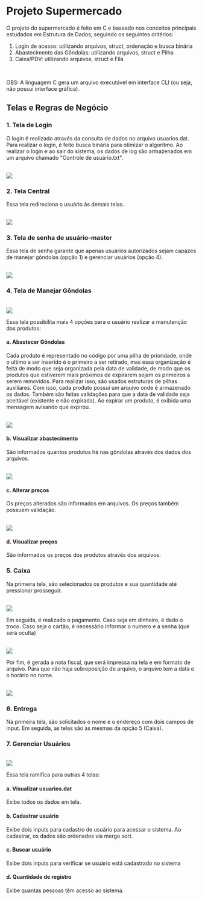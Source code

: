 # Projeto Supermercado

O projeto do supermercado é feito em C e baseado nos conceitos principais estudados em Estrutura de Dados, seguindo os seguintes critérios:

1. Login de acesso: utilizando arquivos, struct, ordenação e busca binária
2. Abastecimento das Gôndolas: utilizando arquivos, struct e Pilha
3. Caixa/PDV: utilizando arquivos, struct e Fila

<br>

OBS: A linguagem C gera um arquivo executável em interface CLI (ou seja, não possui interface gráfica).

## Telas e Regras de Negócio

### 1. Tela de Login

O login é realizado através da consulta de dados no arquivo usuarios.dat. Para realizar o login, é feito busca binária para otimizar o algoritmo.
Ao realizar o login e ao sair do sistema, os dados de log são armazenados em um arquivo chamado "Controle de usuário.txt".

<br>
<img src="./uploads/foto2.png"/>
<br>

### 2. Tela Central

Essa tela redireciona o usuário às demais telas.

<br>
<img src="./uploads/foto3.png"/>
<br>

### 3. Tela de senha de usuário-master

Essa tela de senha garante que apenas usuários autorizados sejam capazes de manejar gôndolas (opção 1) e gerenciar usuários (opção 4).

<br>
<img src="./uploads/foto4.png"/>
<br>

### 4. Tela de Manejar Gôndolas

<br>
<img src="./uploads/foto5.png"/>
<br>

Essa tela possibilita mais 4 opções para o usuário realizar a manutenção dos produtos:

#### a. Abastecer Gôndolas

Cada produto é representado no código por uma pilha de prioridade, onde o ultimo a ser inserido é o primeiro a ser retirado, mas essa organização é feita de modo que seja organizada pela data de validade, de modo que os produtos que estiverem mais próximos de expirarem sejam os primeiros a serem removidos. Para realizar isso, são usados estruturas de pilhas auxiliares.
Com isso, cada produto possui um arquivo onde é armazenado os dados. Também são feitas validações para que a data de validade seja aceitável (existente e não expirada). Ao expirar um produto, é exibida uma mensagem avisando que expirou.

<br>
<img src="./uploads/foto6.png"/>
<br>

#### b. Visualizar abastecimento

São informados quantos produtos há nas gôndolas através dos dados dos arquivos.

<br>
<img src="./uploads/foto7.png"/>
<br>

#### c. Alterar preços

Os preços alterados são informados em arquivos. Os preços também possuem validação.


<br>
<img src="./uploads/foto8.png"/>
<br>

#### d. Visualizar preços

São informados os preços dos produtos através dos arquivos.

### 5. Caixa

Na primeira tela, são selecionados os produtos e sua quantidade até pressionar prosseguir.

<br>
<img src="./uploads/foto11.png"/>
<br>

Em seguida, é realizado o pagamento. Caso seja em dinheiro, é dado o troco. Caso seja o cartão, é necessário informar o numero e a senha (que será oculta)

<br>
<img src="./uploads/foto12.png"/>
<br>

Por fim, é gerada a nota fiscal, que será impressa na tela e em formato de arquivo. Para que não haja sobreposição de arquivo, o arquivo tem a data e o horário no nome.

<br>
<img src="./uploads/foto13.png"/>
<br>


### 6. Entrega

Na primeira tela, são solicitados o nome e o endereço com dois campos de input. Em seguida, as telas são as mesmas da opção 5 (Caixa).

### 7. Gerenciar Usuários

<br>
<img src="./uploads/foto14.png"/>
<br>

Essa tela ramifica para outras 4 telas:

#### a. Visualizar usuarios.dat

Exibe todos os dados em tela.

#### b. Cadastrar usuário

Exibe dois inputs para cadastro de usuário para acessar o sistema. Ao cadastrar, os dados são ordenados via merge sort.

#### c. Buscar usuário

Exibe dois inputs para verificar se usuário está cadastrado no sistema

#### d. Quantidade de registro

Exibe quantas pessoas têm acesso ao sistema.




